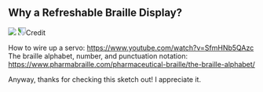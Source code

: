 ## Why a Refreshable Braille Display?

<img src="refreshableBrailleDisplay.gif" />
<img src="refreshableBrailleDisplayFront.jpg" style="transform:rotate(90deg);/>
<img src="refreshableBrailleDisplayTop.jpg" style="transform:rotate(90deg);/>
<img src="refreshableBrailleDisplayBack.jpg" style="transform:rotate(90deg);/>

Hi peeps! This is my submission for SD Hacks 2018, held between October 12 (2018) - October 14 (2018).

The setup for this one is a little different. I am putting up credit/sources first, then I will clean up the readme when submissions are due (or 9AM PST tomorrow (Sunday, Oct. 14).

Just keep in mind that this is simply a proof of concept, and not a complete, workable, production device (I'm even missing the sixth servo because I didn't realize I was one short!! The point is to show this is a completely achievable idea without spending a thousand dollars on a refreshable braille display. I would just need to downsize components and 




# Credit

How to wire up a servo: https://www.youtube.com/watch?v=SfmHNb5QAzc <br/>
The braille alphabet, number, and punctuation notation: https://www.pharmabraille.com/pharmaceutical-braille/the-braille-alphabet/

Anyway, thanks for checking this sketch out! I appreciate it.
